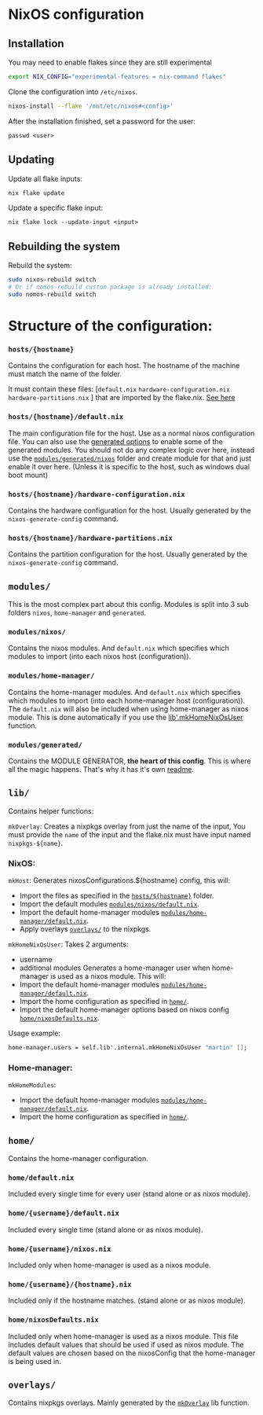 # NixOS configuration

## Installation

You may need to enable flakes since they are still experimental
```sh
export NIX_CONFIG="experimental-features = nix-command flakes"
```


Clone the configuration into `/etc/nixos`.

```sh
nixos-install --flake '/mnt/etc/nixos#<config>'
```

After the installation finished, set a password for the user:
```
passwd <user>
```

## Updating

Update all flake inputs:

```sh
nix flake update
```

Update a specific flake input:

```
nix flake lock --update-input <input>
```

## Rebuilding the system

Rebuild the system:

```sh
sudo nixos-rebuild switch
# Or if nomos-rebuild custom package is already installed:
sudo nomos-rebuild switch
```

# Structure of the configuration:

<span id="hosts-hostname" ></span>
### `hosts/{hostname}`

Contains the configuration for each host. The hostname of the machine must match the name of the folder.

It must contain these files: [`default.nix` `hardware-configuration.nix` `hardware-partitions.nix` ] that are imported by the flake.nix. [See here](#mkHostFiles)

### `hosts/{hostname}/default.nix`

The main configuration file for the host. Use as a normal nixos configuration file. You can also use the [generated options](modules/generated/readme.md) to enable some of the generated modules.
You should not do any complex logic over here, instead use the [`modules/generated/nixos`](modules/generated/readme.md#nixos-default) folder and create module for that and just enable it over here. (Unless it is specific to the host, such as windows dual boot mount)

### `hosts/{hostname}/hardware-configuration.nix`

Contains the hardware configuration for the host. Usually generated by the `nixos-generate-config` command.

### `hosts/{hostname}/hardware-partitions.nix`

Contains the partition configuration for the host. Usually generated by the `nixos-generate-config` command.

## `modules/`

This is the most complex part about this config.
Modules is split into 3 sub folders `nixos`, `home-manager` and `generated`. 

<span id="modules-nixos" ></span>
### `modules/nixos/`

Contains the nixos modules. And `default.nix` which specifies which modules to import (into each nixos host (configuration)).

<span id="modules-home-manager" ></span>
### `modules/home-manager/`

Contains the home-manager modules. And `default.nix` which specifies which modules to import (into each home-manager host (configuration)).
The `default.nix` will also be included when using home-manager as nixos module. This is done automatically if you use the [lib'.mkHomeNixOsUser](#mkHomeNixOsUser) function.

### `modules/generated/`

Contains the MODULE GENERATOR, **the heart of this config**. This is where all the magic happens. That's why it has it's own [readme](modules/generated/readme.md).

## `lib/`

Contains helper functions:

<span id="mkOverlay" ></span>
`mkOverlay`:
Creates a nixpkgs overlay from just the name of the input,
You must provide the `name` of the input and the flake.nix must have input named `nixpkgs-${name}`.

### NixOS:
`mkHost`:
Generates nixosConfigurations.${hostname} config, this will:
<span id="mkHostFiles" ></span>
- Import the files as specified in the [`hosts/${hostname}`](#hosts-hostname) folder.
- Import the default modules [`modules/nixos/default.nix`](#modules-nixos).
- Import the default home-manager modules [`modules/home-manager/default.nix`](#modules-home-manager).
- Apply overlays [`overlays/`](#overlays) to the nixpkgs.

<span id="mkHomeNixOsUser" ></span>
`mkHomeNixOsUser`:
Takes 2 arguments:
- username
- additional modules
Generates a home-manager user when home-manager is used as a nixos module.
This will:
- Import the default home-manager modules [`modules/home-manager/default.nix`](#modules-home-manager).
- Import the home configuration as specified in [`home/`](#home).
- Import the default home-manager options based on nixos config [`home/nixosDefaults.nix`](#home-nixosDefautls).

Usage example:
```nix
home-manager.users = self.lib'.internal.mkHomeNixOsUser "martin" [];
```

### Home-manager:
`mkHomeModules`:
- Import the default home-manager modules [`modules/home-manager/default.nix`](#modules-home-manager).
- Import the home configuration as specified in [`home/`](#home).

<span id="home" ></span>
## `home/`

Contains the home-manager configuration.

### `home/default.nix`

Included every single time for every user (stand alone or as nixos module).

### `home/{username}/default.nix`

Included every single time (stand alone or as nixos module).

### `home/{username}/nixos.nix`

Included only when home-manager is used as a nixos module.

### `home/{username}/{hostname}.nix`

Included only if the hostname matches. (stand alone or as nixos module).

<span id="home-nixosDefautls" ></span>
### `home/nixosDefaults.nix`

Included only when home-manager is used as a nixos module.
This file includes default values that should be used if used as nixos module. The default values are chosen based on the nixosConfig that the home-manager is being used in.

<span id="overlays" ></span>
## `overlays/`

Contains nixpkgs overlays. Mainly generated by the [`mkOverlay`](#mkOverlay) lib function.



